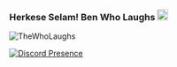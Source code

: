 ### Herkese Selam! Ben Who Laughs <img src="https://media.giphy.com/media/Q7LHmoFwVP6Yc1swZs/giphy.gif" height="20px"></h2>
<img src="https://komarev.com/ghpvc/?username=TheWhoLaughs&label=Ziyaretçi%20Sayısı&color=552b75" alt="TheWhoLaughs" />
<p align="center">


[![Discord Presence](https://lanyard-profile-readme.vercel.app/api/310344608800309250?theme=light&bg=809ecf&animated=false&hideDiscrim=true&borderRadius=30px)](https://discord.com/users/310344608800309250)
